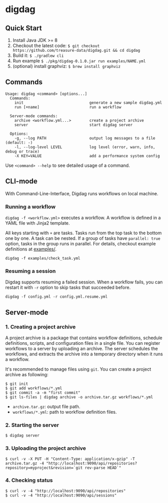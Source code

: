 # digdag

## Quick Start

1. Install Java JDK >= 8
2. Checkout the latest code: `$ git checkout https://github.com/treasure-data/digdag.git && cd digdag`
3. Build it: `$ ./gradlew cli`
4. Run example `$ ./pkg/digdag-0.1.0.jar run examples/NAME.yml`
5. (optional) install graphviz: `$ brew install graphviz`

## Commands

```
Usage: digdag <command> [options...]
  Commands:
    init                             generate a new sample digdag.yml
    run [+name]                      run a workflow

  Server-mode commands:
    archive <workflow.yml...>        create a project archive
    server                           start digdag server

  Options:
    -g, --log PATH                   output log messages to a file (default: -)
    -l, --log-level LEVEL            log level (error, warn, info, debug or trace)
    -X KEY=VALUE                     add a performance system config
```

Use `<command> --help` to see detailed usage of a command.

## CLI-mode

With Command-Line-Interface, Digdag runs workflows on local machine.

### Running a workflow

`digdag -f <workflow.yml>` executes a workflow. A workflow is defined in a YAML file with Jinja2 template.

All keys starting with `+` are tasks. Tasks run from the top task to the bottom one by one. A task can be nested. If a group of tasks have `parallel: true` option, tasks in the group runs in parallel. For details, checkout example definitions at [examples/](https://github.com/treasure-data/digdag/blob/master/examples).

```
digdag -f examples/check_task.yml
```

### Resuming a session

Digdag supports resuming a failed session. When a workflow fails, you can restart it with `-r` option to skip tasks that succeeded before.

```
digdag -f config.yml -r config.yml.resume.yml
```

## Server-mode

### 1. Creating a project archive

A project archive is a package that contains workflow definitions, schedule definitions, scripts, and configuration files in a single file.
You can register workflows to a server by uploading an archive. The server schedules the workflows, and extracts the archive into a temporary directory when it runs a workflow.

It's recommended to manage files using `git`. You can create a project archive as following:

```
$ git init
$ git add workflows/*.yml
$ git commit -a -m "first commit"
$ git ls-files | digdag archive -o archive.tar.gz workflows/*.yml
```

* `archive.tar.gz`: output file path.
* `workflows/*.yml`: path to workflow definition files.

### 2. Starting the server

```
$ digdag server
```

### 3. Uploading the project archive

```
$ curl -v -X PUT -H "Content-Type: application/x-gzip" -T archive.tar.gz -4 "http://localhost:9090/api/repositories?repository=myproject&revision=`git rev-parse HEAD`"
```

### 4. Checking status

```
$ curl -v -4 "http://localhost:9090/api/repositories"
$ curl -v -4 "http://localhost:9090/api/sessions"
```

